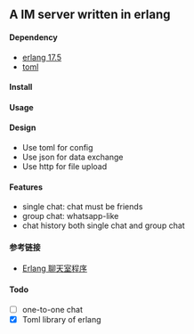 ## A IM server written in erlang

#### Dependency

* [erlang 17.5](http://www.erlang.org/)
* [toml](https://github.com/toml-lang/toml)

#### Install

#### Usage

#### Design

* Use toml for config
* Use json for data exchange
* Use http for file upload

#### Features

* single chat: chat must be friends
* group chat: whatsapp-like
* chat history both single chat and group chat

#### 参考链接

* [Erlang 聊天室程序](http://www.cnblogs.com/yjl49/archive/2012/02/24/2371920.html)

#### Todo

- [ ] one-to-one chat
- [x] Toml library of erlang